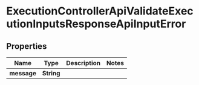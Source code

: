 

# ExecutionControllerApiValidateExecutionInputsResponseApiInputError


## Properties

| Name | Type | Description | Notes |
|------------ | ------------- | ------------- | -------------|
|**message** | **String** |  |  |



